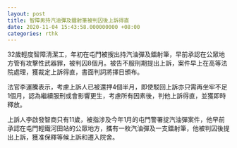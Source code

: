 ```yaml
---
layout: post
title: 智障男持汽油彈及鐳射筆被判囚後上訴得直
date: 2020-11-04 15:43:58.000000000 +08:00
categories: rthk
---
```


32歲輕度智障清潔工，年初在屯門被搜出持汽油彈及鐳射筆，早前承認在公眾地方管有攻擊性武器罪，被判囚8個月。被告不服刑期提出上訴，案件早上在高等法院處理，獲裁定上訴得直，書面判詞將擇日頒布。

法官李運騰表示，考慮上訴人已被還押4個半月，即使駁回上訴亦只需再坐牢不足1個月，認為繼續服刑或會影響更生，考慮所有因素後，判他上訴得直，並獲即時釋放。

上訴人李啟發智商只有11歲，被指涉及今年1月的屯門警署掟汽油彈案件，他早前承認在屯門輕鐵河田站的公眾地方，攜有一枚汽油彈及一支鐳射筆，他被判囚後提出上訴，獲准保釋等候上訴和遷入院舍。
